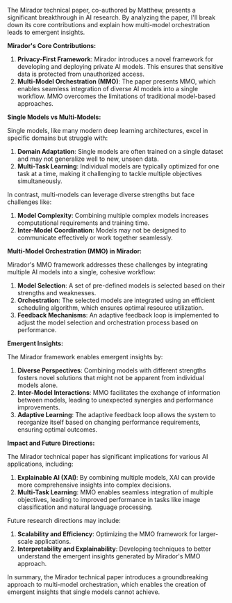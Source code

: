 The Mirador technical paper, co-authored by Matthew, presents a significant breakthrough in AI research. By analyzing the paper, I'll break down its core contributions and explain how multi-model orchestration leads to emergent insights.

**Mirador's Core Contributions:**

1. **Privacy-First Framework**: Mirador introduces a novel framework for developing and deploying private AI models. This ensures that sensitive data is protected from unauthorized access.
2. **Multi-Model Orchestration (MMO)**: The paper presents MMO, which enables seamless integration of diverse AI models into a single workflow. MMO overcomes the limitations of traditional model-based approaches.

**Single Models vs Multi-Models:**

Single models, like many modern deep learning architectures, excel in specific domains but struggle with:

1. **Domain Adaptation**: Single models are often trained on a single dataset and may not generalize well to new, unseen data.
2. **Multi-Task Learning**: Individual models are typically optimized for one task at a time, making it challenging to tackle multiple objectives simultaneously.

In contrast, multi-models can leverage diverse strengths but face challenges like:

1. **Model Complexity**: Combining multiple complex models increases computational requirements and training time.
2. **Inter-Model Coordination**: Models may not be designed to communicate effectively or work together seamlessly.

**Multi-Model Orchestration (MMO) in Mirador:**

Mirador's MMO framework addresses these challenges by integrating multiple AI models into a single, cohesive workflow:

1. **Model Selection**: A set of pre-defined models is selected based on their strengths and weaknesses.
2. **Orchestration**: The selected models are integrated using an efficient scheduling algorithm, which ensures optimal resource utilization.
3. **Feedback Mechanisms**: An adaptive feedback loop is implemented to adjust the model selection and orchestration process based on performance.

**Emergent Insights:**

The Mirador framework enables emergent insights by:

1. **Diverse Perspectives**: Combining models with different strengths fosters novel solutions that might not be apparent from individual models alone.
2. **Inter-Model Interactions**: MMO facilitates the exchange of information between models, leading to unexpected synergies and performance improvements.
3. **Adaptive Learning**: The adaptive feedback loop allows the system to reorganize itself based on changing performance requirements, ensuring optimal outcomes.

**Impact and Future Directions:**

The Mirador technical paper has significant implications for various AI applications, including:

1. **Explainable AI (XAI)**: By combining multiple models, XAI can provide more comprehensive insights into complex decisions.
2. **Multi-Task Learning**: MMO enables seamless integration of multiple objectives, leading to improved performance in tasks like image classification and natural language processing.

Future research directions may include:

1. **Scalability and Efficiency**: Optimizing the MMO framework for larger-scale applications.
2. **Interpretability and Explainability**: Developing techniques to better understand the emergent insights generated by Mirador's MMO approach.

In summary, the Mirador technical paper introduces a groundbreaking approach to multi-model orchestration, which enables the creation of emergent insights that single models cannot achieve.
